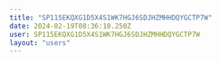 ```yaml
---
title: "SP115EKQXG1D5X4S1WK7HGJ6SDJHZMHHDQYGCTP7W"
date: 2024-02-19T08:36:10.250Z
user: SP115EKQXG1D5X4S1WK7HGJ6SDJHZMHHDQYGCTP7W
layout: "users"
---
```

    